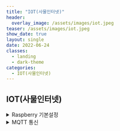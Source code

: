 ```yaml
---
title: "IOT(사물인터넷)"
header:
  overlay_image: /assets/images/iot.jpeg
teaser: /assets/images/iot.jpeg
show_date: true
layout: single
date: 2022-06-24
classes:
  - landing
  - dark-theme
categories:
  - IOT(사물인터넷)
---
```


## IOT(사물인터넷)

<details>
<summary> Raspberry 기본설정 </summary>
<div markdown="1">

### 라즈베리파이 한글 설치

#### Step.1

```
sudo apt-get install fonts-unfonts-core
sudo apt-get install ibus ibus-hangul
sudo reboot
```

#### Step.2

설정 -> 기본 설정 -> IBus 환경 설정 -> IBus 데몬 실행

### 라즈베리파이 아두이노 설치

```
sudo apt-get install arduino
```

### 라즈베리파이 웹캠 설치

- 웹캠 설정

```
sudo raspi-config
```

Interfacing Options -> Camera -> enable 설정

- 웹캠 정보확인

```
v4l2-ctl -V
```

- 패키지 설치

```
sudo apt-get update
sudo apt-get install fswebcam
```

- 사진 촬영

```
fswebcam -r 1280*960 --no-banner image2.jpg
```

home/pi에서 해당 이미지 확인

</div>
</details>

<details>
<summary> MQTT 통신 </summary>
<div markdown="1">

## MQTT 사물인터넷 통신 프로젝트

- 선수 지식

  - Arduino
  - Node.js
  - MongoDB
  - C언어

- 준비물
  - Wifi 모듈이 있는 보드 (WemosD1)
  - 온/습도 센서 (DH11)
  - LED

### 전체적인 흐름도

<img width="797" alt="스크린샷 2022-06-21 오후 8 30 51" src="https://user-images.githubusercontent.com/79856225/174789401-d987208e-18e5-435d-94ea-8bfa1d8bbff2.png">

### 2가지 방식

1. Socket 통신 방식 제어
2. RESTfull Service 통신 방식 제어

### 개발환경 구성

1. Arduino 설치 후 WeMos D1 R1 보드 선택 후 Blink 예제 실행

2. Wifi 연결 & 웹서버 구축

<details>
<summary> Wifi 연결 </summary>
<div markdown="1">

```c++
#include <ESP8266WiFi.h>
// 헤더파일 include

const char * ssid = "";
const char * password = "";

// 접속할 Wifi 정보 입력

WiFiServer server(80);
// 80 포트로 연결

void setup(){
    Serial.begin(9600);
    // 9600의 속도를 가진 시리얼 통신
    // 시리얼 모니터와 같은 값을 지정하며 해당 보드는 보통 115200
    delay(10);

    Serial.println();
    Serial.print("Connection to");
    Serial.println(ssid);

    WiFi.begin(ssid, password);
    // Wifi 연결 시도

    while(WiFi.status()!= WL_CONNECTED){
        delay(500);
        Serial.print(".");
    } // 연결이 성공할때까지 실행
    Serial.println("");
    Serial.println("WiFi connected");

    server.begin();
    Serial.println("Server started");
    // Server Start!!

    Serial.println(WiFi.localIP());
} //Setup

void loop(){ // Client 요청이 올때마다 웹페이지 전송
    WiFiClient client =  server.available(); // Client 접속 체크

    if(!client){ // 요청이 올때까지 계속 반복
        return;
    }

    Serial.println("New Client");

    String req = client.readStringUntil('\r');
    Serial.println(req);
    client.flush(); // 정보 비우기


    String s = "<html>";
    s = s+ "<meta name= 'viewport' content = 'width=device-width, initial-scale = 1.0'/>";
    s = s+ "<meta http-equiv='Content-Type' content= 'text/html;charset=utf-8'/>";
    s = s+"<head></head><body>Hello World!</body></html>";

    client.print(s);
    delay(1);
    Serial.println("Client disonnected");
}

```

</div>
</details>

<details>
<summary> 웹서버 구축 </summary>
<div markdown="1">

사용 함수 설명

<details>
<summary> ESP8266WebServer() </summary>
<div markdown="1">

- 접속 포트를 설정
- HTTP 프로토콜은 기본적으로 80번 포트를 사용하며 디폴트값으로 지정되어있음

```c++
ESP8266WebServer(int port = 80)
```

| 인자 | 설명      |
| ---- | --------- |
| port | 접속 포트 |

</div>
</details>

<details>
<summary> on() </summary>
<div markdown="1">

- 클라이언트의 요청에 대한 처리 함수
- 서버의 웹 페이지를 표시하는 URL은 컴퓨터의 파일과 마찬가지로 계층적인 디렉토리 구조
- 클라이언트의 요청 처리 함수는 서버에 접속할 수 있는 주소에 따라 달리 지정한다.

```c++
void on(const char * url, ThandlerFunction handler)
```

| 인자    | 설명      |
| ------- | --------- |
| url     | 주소      |
| handler | 처리 함수 |

</div>
</details>

<details>
<summary> onNotFound() </summary>
<div markdown="1">

- 존재하지 않는 주소로 접속하였을 경우 처리 함수

```c++
void onNotFound(ThandlerFunction fn)
```

| 인자 | 설명      |
| ---- | --------- |
| fn   | 처리 함수 |

</div>
</details>

<details>
<summary>begin() </summary>
<div markdown="1">

- 웹 서버를 시작

```c++
void begin()
```

</div>
</details>

<details>
<summary>handleClient() </summary>
<div markdown="1">

- 서버가 시작된 후 클라이언트의 요청을 받을 수 있다, 요청에 대한 처리는 handleClient()를 사용
- handleClient() 함수는 클라이언트의 요청이 있는 경우 클라이언트와 연결으 생성하고 요청을 처리
- 클라이언트가 접속하는 주소에 따라 해당하는 처리 함수 호출

```c++
void handleClient()
```

</div>
</details>

<details>
<summary>send() </summary>
<div markdown="1">

- 클라이언트로 데이터 전송

```c++
void send(int code, char* content_type, String content)
```

| 인자         | 설명             |
| ------------ | ---------------- |
| code         | HTTP 응답 코드   |
| content_type | 전송 내용의 종류 |
| content_type | 전송 내용        |

</div>
</details>

```c++
#include <ESP8266WiFi.h>
#include <WiFiClient.h>
#include <ESP8266WebServer.h>

const char* ssid = "";
const char* password = "";

ESP8266WebServer server(80); const int led = 14;
String s,s_head;

void handleRoot() {
    digitalWrite(led, HIGH);
    s=s_head+"<h1>켜짐</h1><br>";
    server.send(200, "text/html", s);
//server.send(200, "text/plain", "hello from esp8266!");
}

void handleNotFound(){
    digitalWrite(led, 1);
    String message = "File Not Found\n\n";
    message += "URI: ";
    message += server.uri();
    message += "\nMethod: ";
    message += (server.method() == HTTP_GET)?"GET":"POST"; message += "\nArguments: ";
    message += server.args();
    message += "\n";
    for (uint8_t i=0; i<server.args(); i++){
    message += " " + server.argName(i) + ": " + server.arg(i) + "\n"; }
    server.send(404, "text/plain", message);
    digitalWrite(led, 0); }
// WIFI_STA (Station mode, Stand-alone mode)
// 다른 공유기에 접속해서 IP를 할당받고, HTTP 통신을 사용하는 모드입니다
void setupWifi() {
    WiFi.mode(WIFI_STA);
    WiFi.begin(ssid, password); Serial.println("");
// Wait for connection
    while (WiFi.status() != WL_CONNECTED) {
    delay(500);
    Serial.print("."); }
    Serial.println(""); Serial.print("Connected to "); Serial.println(ssid); Serial.print("IP address: "); Serial.println(WiFi.localIP());
}

void setup(void){
    pinMode(led, OUTPUT);
    digitalWrite(led, LOW); Serial.begin(115200);
    // 여기 프로그램 부분을 함수로처리
    setupWifi();
    // 스마트폰에 맟게 크기 조정, html에서 한글 출력하게 설정
    s_head="<meta name='viewport' content='width=device-width, initial-scale=1.0'/>";
    //s=s+"<meta http-equiv='refresh' content='5'/>";
    s_head=s_head+"<meta http-equiv='Content-Type' content='text/html;charset=utf-8' />";
    server.on("/", handleRoot); server.on("/inline", [](){
    //server.send(200, "text/plain", "this works as well");
    digitalWrite(led, LOW);
    s=s_head+"<h1>꺼짐</h1><br>";
    server.send(200, "text/html", s);
    });
    server.onNotFound(handleNotFound);
    server.begin();
    Serial.println("HTTP server started"); }
void loop(void){
    server.handleClient();
}

```

</div>
</details>

3. NodeJs 설치

센서 데이터를 DB에 저장 하고 DB에 저장된 센서 데이터를 웹/앱으로 전송을 해주는 중간 다리역할

- 최신 LTS 파일 다운로드 후 설치 확인

설치된 버전 정보 확인

```
node --version
```

npm 프로그램 버전 확인 (Python pip와 비슷함)

```
npm --version
```

- Visual Studio Code 설치 후 확장팩 다운로드
  확장팩 다운로드는 선택 사항
  - prettier Extension 검색 후 설치
  - Ctrl + Shift + P
    - setting
    - Open Settings(UI) 선택
    - formatOnSave 입력 후 체크박스 선택

4. NodeJs http 서버 생성

- Project 폴더 생성 후 app.js 파일 생성

```javascript
// http 모듈을 이용
const http = require("http");
// require를 이용하여 http 모듈을 가져오기

// 람다식을 이용 (익명 함수)

const server = http.createServer((req, res) => {
  if (req.url === "/") {
    res.write("<h1>Hello from nodejs</h1>");
  } else {
    // 백틱을 사용하면 ${}을 사용해서 문자열과 변수를 적절하게 같이 사용할 수 있다.
    res.wrtie(`<h1>You have entered this urel : ${req.url}</h1>`);
  }
  res.end();
});

server.listen(3000, () => {
  console.log("The server is listening on port 3000");
});
```

- 서버구동 및 실행

```
node app.js
```

3000 port가 개방되고 서버가 구동

http://localhost:3000에 접속 후 확인

5. express 모듈로 서버만들기

express는 NodeJs에서 웹서버를 만들 때 가장많이 사용하는 모듈이다.

npm package (http://npmjs.com)에서 npm 패키지 정보를 알 수 있음

- express 설치 후 실습 코드 입력

express 모듈 설치

```
npm i express
```

실습 코드

```javascript
const express = require("express");
const Server = express();
// GET , POST , DELETE, PUT

Server.get("/", (req, res) => {
  res.send("<h1>Hello from NodeJs</h1>");
});

Server.listen(3300, (err) => {
  if (err) return console.log(err);
  console.log("The Server is Listening on Port 3300");
});
```

- express HTML로 응답

별도의 HTML 파일을 만들어서 응답하는 방식

<img width="408" alt="스크린샷 2022-06-21 오후 11 09 48" src="https://user-images.githubusercontent.com/79856225/174820683-3d507c9a-1e1d-4264-bbe6-00cfddad79fb.png">

1. index.html 파일 생성

```html
<!-- html:5을 입력하면 자동으로 기본 골격을 만들어준다 -->
<!DOCTYPE html>
<html lang="en">
  <head>
    <meta charset="UTF-8" />
    <meta http-equiv="X-UA-Compatible" content="IE=edge" />
    <meta name="viewport" content="width=device-width, initial-scale=1.0" />
    <title>Main</title>
  </head>
  <body>
    <h1>This is MainPage</h1>
  </body>
</html>
```

2. about.html 파일 생성

```html
<!-- html:5을 입력하면 자동으로 기본 골격을 만들어준다 -->
<!DOCTYPE html>
<html lang="en">
  <head>
    <meta charset="UTF-8" />
    <meta http-equiv="X-UA-Compatible" content="IE=edge" />
    <meta name="viewport" content="width=device-width, initial-scale=1.0" />
    <title>About</title>
  </head>
  <body>
    <h1>About</h1>
  </body>
</html>
```

3. app.js 파일 수정

```javascript
const express = require("express");
const Server = express();
// GET , POST , DELETE, PUT
// __dirname을 사용하면 현재 파일이 실행되는 경로를 자동으로 맞춰준다.

Server.get("/", (req, res) => {
  res.sendFile(__dirname + "/index.html");
});

Server.get("/about", (req, res) => {
  res.sendFile(__dirname + "/about.html");
});

Server.listen(3300, (err) => {
  if (err) return console.log(err);
  console.log("The Server is Listening on Port 3300");
});
```

6. Nodejs Middleware 사용하기

특정 데이터를 처리하기전 서버에서 공통적으로 처해야 할 작업
클라이언트의 모든 요청은 미들웨어를 통과해야한다!

<img width="475" alt="스크린샷 2022-06-25 오후 5 58 56" src="https://user-images.githubusercontent.com/79856225/175766255-b94e1bc9-8038-42b0-8d2a-7867145e1a00.png">

1. 404.html 파일 생성

```html
<!DOCTYPE html>
<html lang="en">
  <head>
    <meta charset="UTF-8" />
    <meta http-equiv="X-UA-Compatible" content="IE=edge" />
    <meta name="viewport" content="width=device-width, initial-scale=1.0" />
    <title>Document</title>
  </head>
  <body>
    <h1>Page Not Found 404</h1>
  </body>
</html>
```

2. CSS사용을 위해 public 폴더생성 -> index.css 파일생성

```css
.red {
  color: red;
}
```

3. 미들웨어를 사용해서 public 경로를 공통적으로 적용 app.js 수정

```javascript
const express = require("express");
const Server = express();
// GET , POST , DELETE, PUT

Server, use(express.static(__dirname + "public"));

Server.get("/", (req, res) => {
  res.sendFile(__dirname + "/index.html");
});

Server.get("/about", (req, res) => {
  res.sendFile(__dirname + "/about.html");
});

Server.use((req, res) => {
  res.sendFile(__dirname + "404/html");
});

Server.listen(3300, (err) => {
  if (err) return console.log(err);
  console.log("The Server is Listening on Port 3300");
});
```

4. index.html과 css 파일 연동

```html
<!DOCTYPE html>
<html lang="en">
  <head>
    <meta charset="UTF-8" />
    <meta http-equiv="X-UA-Compatible" content="IE=edge" />
    <meta name="viewport" content="width=device-width, initial-scale=1.0" />
    <link rel="stylesheet" href="/index.css" />
    <title>Main</title>
  </head>
  <body>
    <h1 class="red">This is MainPage</h1>
  </body>
</html>
```

<!-- <details>
<summary>  </summary>
<div markdown="1">

</div>
</details>  -->
